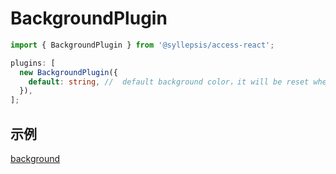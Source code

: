 # BackgroundPlugin <!-- {docsify-ignore-all} -->

```typescript
import { BackgroundPlugin } from '@syllepsis/access-react';

plugins: [
  new BackgroundPlugin({
    default: string, //  default background color，it will be reset when the attribute equal，default is '#FFFFFF'
  }),
];
```

## 示例

[background](https://codesandbox.io/embed/plugin-background-95i0o?hidenavigation=1 ':include :type=iframe width=100% height=500px')
